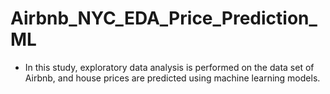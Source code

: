 # Airbnb_NYC_EDA_Price_Prediction_ML

- In this study, exploratory data analysis is performed on the data set of Airbnb, and house prices are predicted using machine learning models.
